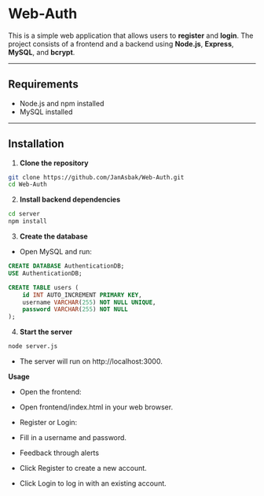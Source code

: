 # Web-Auth
This is a simple web application that allows users to **register** and **login**. The project consists of a frontend and a backend using **Node.js**, **Express**, **MySQL**, and **bcrypt**.

---

## Requirements

- Node.js and npm installed
- MySQL installed

---

## Installation

1. **Clone the repository**

```bash
git clone https://github.com/JanAsbak/Web-Auth.git
cd Web-Auth
```
2. **Install backend dependencies**
```bash
cd server
npm install
```

3. **Create the database**

- Open MySQL and run:
```sql
CREATE DATABASE AuthenticationDB;
USE AuthenticationDB;

CREATE TABLE users (
    id INT AUTO_INCREMENT PRIMARY KEY,
    username VARCHAR(255) NOT NULL UNIQUE,
    password VARCHAR(255) NOT NULL
);
```
4. **Start the server**
```bash
node server.js
```
- The server will run on http://localhost:3000.

**Usage**

- Open the frontend:

- Open frontend/index.html in your web browser.

- Register or Login:

- Fill in a username and password.

- Feedback through alerts

- Click Register to create a new account.

- Click Login to log in with an existing account.

